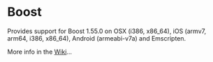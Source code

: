 # Boost

Provides support for Boost 1.55.0 on OSX (i386, x86_64), iOS (armv7, arm64, i386, x86_64), Android (armeabi-v7a) and Emscripten.

More info in the [Wiki](../../wiki/)...
